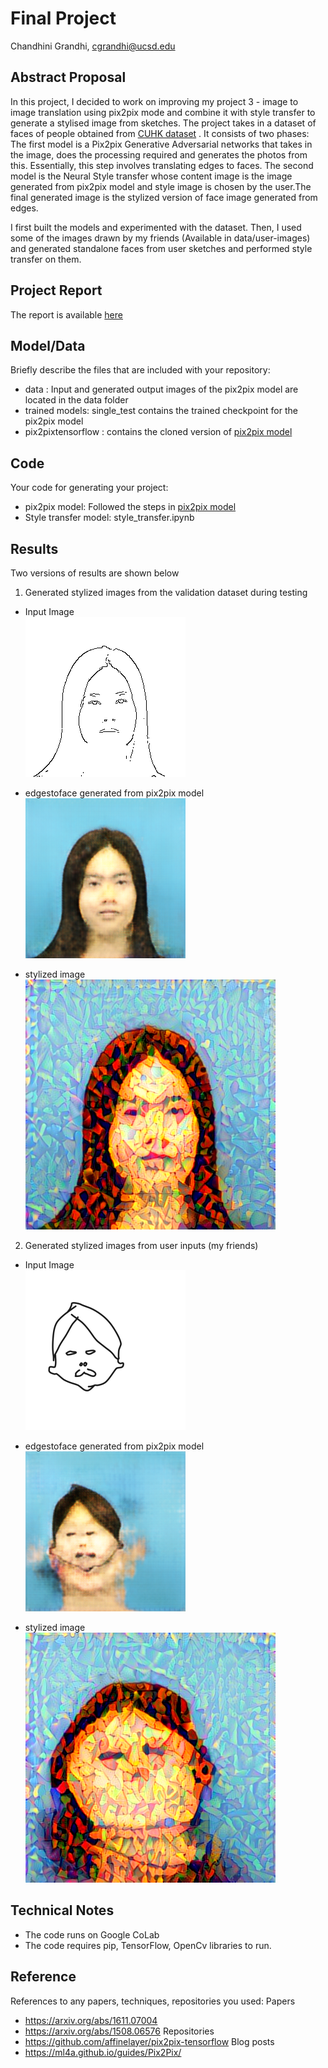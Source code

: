 # Final Project

Chandhini Grandhi, cgrandhi@ucsd.edu


## Abstract Proposal

In this project, I decided to work on improving my project 3 - image to image translation using pix2pix mode and combine it with style transfer to generate a stylised image from sketches. The project takes in a dataset of faces of people obtained from [CUHK dataset](http://mmlab.ie.cuhk.edu.hk/archive/facesketch.html) . It consists of two phases: The first model is a Pix2pix Generative Adversarial networks that takes in the image, does the processing required and generates the photos from this. Essentially, this step involves translating edges to faces. The second model is the Neural Style transfer whose content image is the image generated from pix2pix model and style image is chosen by the user.The final generated image is the stylized version of face image generated from edges. 

I first built the models and experimented with the dataset. Then, I used some of the images drawn by my friends (Available in data/user-images) and generated standalone faces from user sketches and performed style transfer on them.


## Project Report

The report is available [here](https://github.com/ucsd-ml-arts/ml-art-final-chandhini-g-1/tree/master/report)


## Model/Data

Briefly describe the files that are included with your repository:
- data : Input and generated output images of the pix2pix model are located in the data folder
- trained models: single_test contains the trained checkpoint for the pix2pix model
- pix2pixtensorflow : contains the cloned version of [pix2pix model](https://github.com/affinelayer/pix2pix-tensorflow)


## Code

Your code for generating your project:
- pix2pix model: Followed the steps in [pix2pix model](https://github.com/affinelayer/pix2pix-tensorflow)
- Style transfer model: style_transfer.ipynb

## Results

Two versions of results are shown below
1. Generated stylized images from the validation dataset during testing
- Input Image <br />
![Alt Text](https://github.com/ucsd-ml-arts/ml-art-final-chandhini-g-1/blob/master/faces_test/images/f-021-01-inputs.png)

- edgestoface generated from pix2pix model <br />
![Alt Text](https://github.com/ucsd-ml-arts/ml-art-final-chandhini-g-1/blob/master/faces_test/images/f-021-01-outputs.png)

- stylized image<br />
![Alt Text](https://github.com/ucsd-ml-arts/ml-art-final-chandhini-g-1/blob/master/style_transfer_results/validation-data.png)

2. Generated stylized images from user inputs (my friends)
- Input Image <br />
![Alt Text](https://github.com/ucsd-ml-arts/ml-art-final-chandhini-g-1/blob/master/data/user-images/resized/autodraw-3.png)

- edgestoface generated from pix2pix model<br />
![Alt Text](https://github.com/ucsd-ml-arts/ml-art-final-chandhini-g-1/blob/master/data/user-images/output/output-autodraw3.png)

- stylized image<br />
![Alt Text](https://github.com/ucsd-ml-arts/ml-art-final-chandhini-g-1/blob/master/style_transfer_results/user-image.png)

## Technical Notes

- The code runs on Google CoLab
- The code requires pip, TensorFlow, OpenCv libraries to run.


## Reference

References to any papers, techniques, repositories you used:
Papers
- https://arxiv.org/abs/1611.07004
- https://arxiv.org/abs/1508.06576
Repositories
- https://github.com/affinelayer/pix2pix-tensorflow
Blog posts
- https://ml4a.github.io/guides/Pix2Pix/

